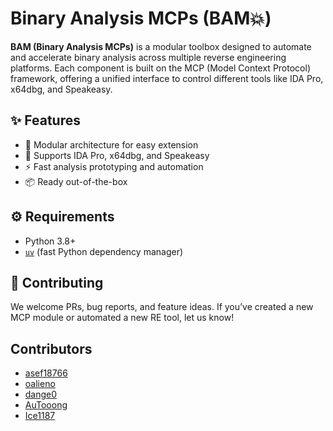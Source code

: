 # Binary Analysis MCPs (BAM💥)

**BAM (Binary Analysis MCPs)** is a modular toolbox designed to automate and accelerate binary analysis across multiple reverse engineering platforms. Each component is built on the MCP (Model Context Protocol) framework, offering a unified interface to control different tools like IDA Pro, x64dbg, and Speakeasy.


## ✨ Features

- 🧩 Modular architecture for easy extension
- 🐞 Supports IDA Pro, x64dbg, and Speakeasy
- ⚡ Fast analysis prototyping and automation
- 📦 Ready out-of-the-box


## ⚙️ Requirements

- Python 3.8+
- [`uv`](https://github.com/astral-sh/uv) (fast Python dependency manager)


## 🤝 Contributing
We welcome PRs, bug reports, and feature ideas. If you’ve created a new MCP module or automated a new RE tool, let us know!

## Contributors
* [asef18766](https://github.com/asef18766)
* [oalieno](https://github.com/oalieno)
* [dange0](https://github.com/dange0)
* [AuTooong](https://github.com/AuTooong)
* [Ice1187](https://github.com/Ice1187)
